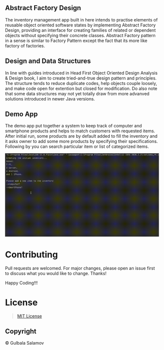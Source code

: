 ## Abstract Factory Design
The inventory management app built in here intends to practise elements of reusable object oriented software states by implementing Abstract Factory Design, providing an interface for creating families of related or dependent objects without specifying their concrete classes. Abstract Factory pattern in a sense is similar to Factory Pattern except the fact that its more like factory of factories.

## Design and Data Structures
In line with guides introduced in Head First Object Oriented Design Analysis & Design book, I aim to create tried-and-true design pattern and principles.
The structure tends to reduce duplicate codes, help objects couple loosely, and make code open for extention but closed for modification.
Do also note that some data structures may not yet totally draw from more advanved solutions introduced in newer Java versions.

## Demo App
The demo app put together a system to keep track of computer and smartphone products and helps to match customers with requested items. After initial run, some products are by default added to fill the inventory and it asks owner to add some more products by specifying their specifications. Following by you can search particular item or list of categorized items. 

<img src="https://github.com/gulbalasalamov/AbstractFactoryDesign/blob/master/DemoGif.gif" alt="Inventory Management App gif" title="Inventory Management App gif" width="900"/>

# Contributing
Pull requests are welcomed. For major changes, please open an issue first to discuss what you would like to change. Thanks!

Happy Coding!!!

# License 
>[MIT License](LICENSE)

## Copyright
© Gulbala Salamov
